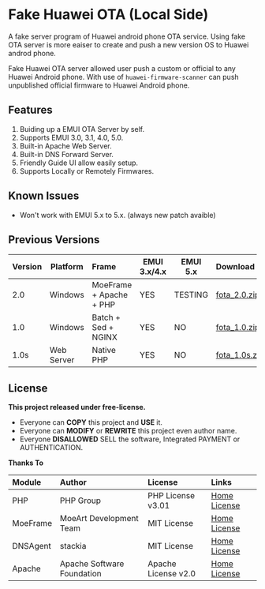 Fake Huawei OTA (Local Side)
======

A fake server program of Huawei android phone OTA service. Using fake OTA server is more eaiser to create and push a new version OS to Huawei androd phone.

Fake Huawei OTA server allowed user push a custom or official to any Huawei Android phone. With use of ```huawei-firmware-scanner``` can push unpublished official firmware to Huawei Android phone.

Features
-----

1. Buiding up a EMUI OTA Server by self.
2. Supports EMUI 3.0, 3.1, 4.0, 5.0.
3. Built-in Apache Web Server.
4. Built-in DNS Forward Server.
5. Friendly Guide UI allow easily setup.
6. Supports Locally or Remotely Firmwares.

Known Issues
-----

* Won't work with EMUI 5.x to 5.x. (always new patch avaible)

Previous Versions
-----

|Version|Platform|Frame|EMUI 3.x/4.x|EMUI 5.x|Download|
|:---|---|:---|---|---|:---|
|2.0|Windows|MoeFrame + Apache + PHP|YES|TESTING|[fota_2.0.zip](https://github.com/dfc643/huawei-fake-ota/archive/master.zip)|
|1.0|Windows|Batch + Sed + NGINX|YES|NO|[fota_1.0.zip](https://github.com/dfc643/huawei-fake-ota/archive/1.0.zip)|
|1.0s|Web Server|Native PHP|YES|NO|[fota_1.0s.zip](https://github.com/dfc643/huawei-fake-ota/archive/server.zip)|

License
-----

**This project released under free-license.**
* Everyone can **COPY** this project and **USE** it.
* Everyone can **MODIFY** or **REWRITE** this project even author name.
* Everyone **DISALLOWED** SELL the software, Integrated PAYMENT or AUTHENTICATION.

**Thanks To**

|Module|Author|License|Links|
|:---|:---|:---|:---|
|PHP|PHP Group|PHP License v3.01|[Home](http://php.net) [License](http://php.net/license/index.php)|
|MoeFrame|MoeArt Development Team|MIT License|[Home](https://github.com/moeart/moe-frame) [License](https://github.com/moeart/moe-frame/blob/master/LICENSE)|
|DNSAgent|stackia|MIT License|[Home](https://github.com/stackia/DNSAgent) [License](https://github.com/stackia/DNSAgent/blob/master/LICENSE)|
|Apache|Apache Software Foundation|Apache License v2.0|[Home](https://www.apache.org) [License](https://www.apache.org/licenses/)|
